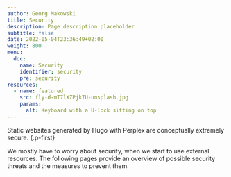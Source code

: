 ```yaml
---
author: Georg Makowski
title: Security
description: Page description placeholder
subtitle: false
date: 2022-05-04T23:36:49+02:00 
weight: 800
menu:
  doc:
    name: Security
    identifier: security
    pre: security
resources:
  - name: featured
    src: fly-d-mT7lXZPjk7U-unsplash.jpg
    params: 
      alt: Keyboard with a U-lock sitting on top
---
```


Static websites generated by Hugo with Perplex are conceptually extremely secure.
{.p-first} <!--more-->

We mostly have to worry about security, when we start to use external resources. The following pages provide  an overview of possible security threats and the measures to prevent them.
